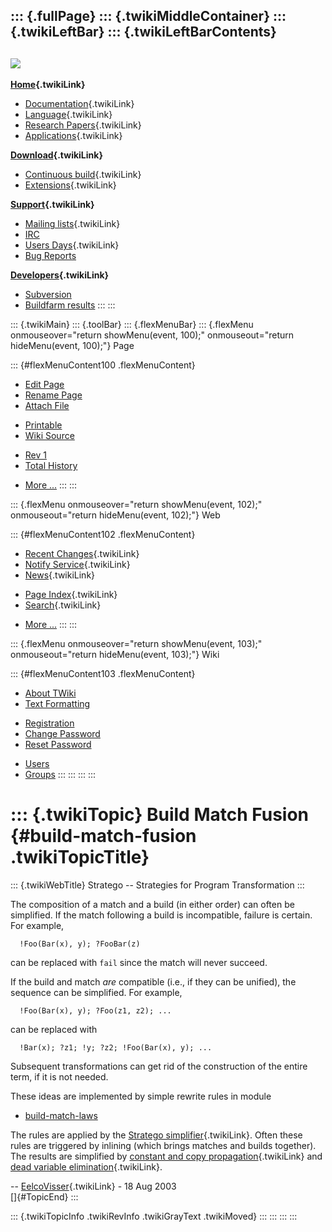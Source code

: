 ::: {.fullPage}
::: {.twikiMiddleContainer}
::: {.twikiLeftBar}
::: {.twikiLeftBarContents}
  ----------------------------------------------------------------------------------
  [![](../pub/Stratego/StrategoLogo/StrategoLogoTextlessWhite-100px.png)](WebHome)
  ----------------------------------------------------------------------------------

**[Home](WebHome){.twikiLink}**

-   [Documentation](StrategoDocumentation){.twikiLink}
-   [Language](StrategoLanguage){.twikiLink}
-   [Research Papers](StrategoPublications){.twikiLink}
-   [Applications](StrategoApplication){.twikiLink}

**[Download](StrategoDownload){.twikiLink}**

-   [Continuous build](ContinuousBuild){.twikiLink}
-   [Extensions](AdditionalPackageDownload){.twikiLink}

**[Support](StrategoSupport){.twikiLink}**

-   [Mailing lists](MailingList){.twikiLink}
-   [IRC](irc://irc.freenode.net/#stratego)
-   [Users Days](StrategoUsersDay){.twikiLink}
-   [Bug Reports](http://yellowgrass.org/project/StrategoXT)

**[Developers](StrategoDev){.twikiLink}**

-   [Subversion](https://svn.strategoxt.org/repos/StrategoXT/strategoxt/trunk)
-   [Buildfarm
    results](http://hydra.nixos.org/jobset/strategoxt/strategoxt-release/all)
:::
:::

::: {.twikiMain}
::: {.toolBar}
::: {.flexMenuBar}
::: {.flexMenu onmouseover="return showMenu(event, 100);" onmouseout="return hideMenu(event, 100);"}
Page

::: {#flexMenuContent100 .flexMenuContent}
-   [Edit
    Page](http://www.program-transformation.org/edit/Stratego/BuildMatchFusion?t=1536825565)
-   [Rename
    Page](http://www.program-transformation.org/rename/Stratego/BuildMatchFusion)
-   [Attach
    File](http://www.program-transformation.org/attach/Stratego/BuildMatchFusion)

<!-- -->

-   [Printable](http://www.program-transformation.org/view/Stratego/BuildMatchFusion?skin=print.pattern)
-   [Wiki
    Source](http://www.program-transformation.org/view/Stratego/BuildMatchFusion?skin=text&raw=on&contenttype=text/plain)

<!-- -->

-   [Rev
    1](http://www.program-transformation.org/view/Stratego/BuildMatchFusion?rev=1.1)
-   [Total
    History](http://www.program-transformation.org/rdiff/Stratego/BuildMatchFusion)

<!-- -->

-   [More
    \...](http://www.program-transformation.org/oops/Stratego/BuildMatchFusion?template=oopsmore&param1=1.1&param2=1.1)
:::
:::

::: {.flexMenu onmouseover="return showMenu(event, 102);" onmouseout="return hideMenu(event, 102);"}
Web

::: {#flexMenuContent102 .flexMenuContent}
-   [Recent Changes](WebChanges){.twikiLink}
-   [Notify Service](WebNotify){.twikiLink}
-   [News](WebNews){.twikiLink}

<!-- -->

-   [Page Index](WebIndex){.twikiLink}
-   [Search](WebSearch){.twikiLink}

<!-- -->

-   [More
    \...](http://www.program-transformation.org/oops/Stratego/BuildMatchFusion?template=oopsmore&param1=1.1&param2=1.1)
:::
:::

::: {.flexMenu onmouseover="return showMenu(event, 103);" onmouseout="return hideMenu(event, 103);"}
Wiki

::: {#flexMenuContent103 .flexMenuContent}
-   [About
    TWiki](http://www.program-transformation.org/view/TWiki/WebHome)
-   [Text
    Formatting](http://www.program-transformation.org/view/TWiki/TextFormattingRules)

<!-- -->

-   [Registration](http://www.program-transformation.org/view/TWiki/TWikiRegistration)
-   [Change
    Password](http://www.program-transformation.org/view/TWiki/ChangePassword)
-   [Reset
    Password](http://www.program-transformation.org/view/TWiki/ResetPassword)

<!-- -->

-   [Users](http://www.program-transformation.org/view/Main/TWikiUsers)
-   [Groups](http://www.program-transformation.org/view/Main/TWikiGroups)
:::
:::
:::
:::

::: {.twikiTopic}
Build Match Fusion {#build-match-fusion .twikiTopicTitle}
==================

::: {.twikiWebTitle}
Stratego \-- Strategies for Program Transformation
:::

The composition of a match and a build (in either order) can often be
simplified. If the match following a build is incompatible, failure is
certain. For example,

      !Foo(Bar(x), y); ?FooBar(z)

can be replaced with `fail` since the match will never succeed.

If the build and match *are* compatible (i.e., if they can be unified),
the sequence can be simplified. For example,

      !Foo(Bar(x), y); ?Foo(z1, z2); ...

can be replaced with

      !Bar(x); ?z1; !y; ?z2; !Foo(Bar(x), y); ...

Subsequent transformations can get rid of the construction of the entire
term, if it is not needed.

These ideas are implemented by simple rewrite rules in module

-   [build-match-laws](https://svn.strategoxt.org/repos/StrategoXT/trunk/StrategoXT/sc/spec/opt/build-match-laws.str)

The rules are applied by the [Stratego
simplifier](StrategoSimplifier){.twikiLink}. Often these rules are
triggered by inlining (which brings matches and builds together). The
results are simplified by [constant and copy
propagation](ConstantAndCopyPropagation){.twikiLink} and [dead variable
elimination](DeadVariableElimination){.twikiLink}.

\-- [EelcoVisser](../Main/EelcoVisser){.twikiLink} - 18 Aug 2003\
[]{#TopicEnd}
:::

::: {.twikiTopicInfo .twikiRevInfo .twikiGrayText .twikiMoved}
:::
:::
:::
:::
